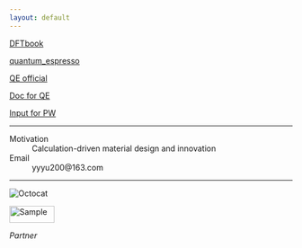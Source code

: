 ```yaml
---
layout: default
---
```


[DFTbook](./DFTbook/)

[quantum_espresso](http://tieba.baidu.com/f?kw=quantum_espresso)

[QE official](http://www.quantum-espresso.org/)

[Doc for QE](http://www.quantum-espresso.org/Doc/pw_user_guide/)

[Input for PW](./QE6.0Doc/INPUT_PW.html)

* * *

<dl>
<dt>Motivation</dt>
<dd>Calculation-driven material design and innovation</dd>
<dt>Email</dt>
<dd>yyyu200@163.com</dd>
</dl>

* * *

![Octocat](https://assets-cdn.github.com/images/icons/emoji/octocat.png)


<p align="left">
    <img src="https://tb2.bdstatic.com/tb/static-common/img/search_logo_big_v1_8d039f9.png" alt="Sample"  width="80" height="30">
    <p align="left">
        <em>Partner</em>
    </p>
</p>


